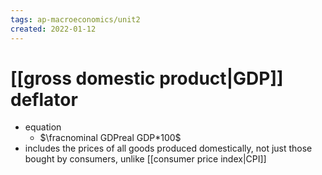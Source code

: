 ```yaml
---
tags: ap-macroeconomics/unit2 
created: 2022-01-12
---
```


# [[gross domestic product|GDP]] deflator

- equation
	- $\fracnominal GDPreal GDP*100$
- includes the prices of all goods produced domestically, not just those bought by consumers, unlike [[consumer price index|CPI]] 
